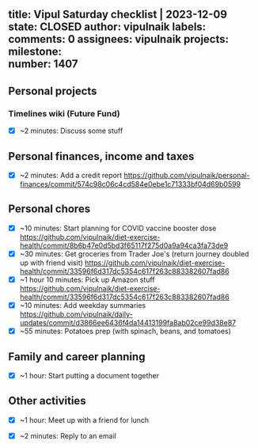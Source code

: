 title:	Vipul Saturday checklist | 2023-12-09
state:	CLOSED
author:	vipulnaik
labels:	
comments:	0
assignees:	vipulnaik
projects:	
milestone:	
number:	1407
--
## Personal projects

### Timelines wiki (Future Fund)

- [x] ~2 minutes: Discuss some stuff

## Personal finances, income and taxes

- [x] ~2 minutes: Add a credit report https://github.com/vipulnaik/personal-finances/commit/574c98c06c4cd584e0ebe1c71333bf04d69b0599

## Personal chores

- [x] ~10 minutes: Start planning for COVID vaccine booster dose https://github.com/vipulnaik/diet-exercise-health/commit/8b6b47e0d5bd3f65117f275d0a9a94ca3fa73de9
- [x] ~30 minutes: Get groceries from Trader Joe's (return journey doubled up with friend visit) https://github.com/vipulnaik/diet-exercise-health/commit/33596f6d317dc5354c617f263c883382607fad86
- [x] ~1 hour 10 minutes: Pick up Amazon stuff https://github.com/vipulnaik/diet-exercise-health/commit/33596f6d317dc5354c617f263c883382607fad86
- [x] ~10 minutes: Add weekday summaries https://github.com/vipulnaik/daily-updates/commit/d3866ee6436f4da14413199fa8ab02ce99d38e87
- [x] ~55 minutes: Potatoes prep (with spinach, beans, and tomatoes)

## Family and career planning

- [x] ~1 hour: Start putting a document together

## Other activities

- [x] ~1 hour: Meet up with a friend for lunch
- [x] ~2 minutes: Reply to an email 

